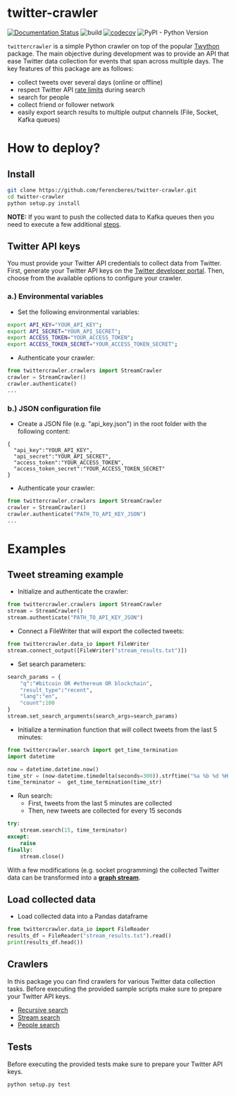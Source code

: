 # twitter-crawler

[![Documentation Status](https://readthedocs.org/projects/twittercrawler/badge/?version=latest)](https://twittercrawler.readthedocs.io/en/latest/?badge=latest)
![build](https://github.com/ferencberes/twitter-crawler/actions/workflows/main.yml/badge.svg)
[![codecov](https://codecov.io/gh/ferencberes/twitter-crawler/branch/master/graph/badge.svg?token=KS3I66GFLB)](https://codecov.io/gh/ferencberes/twitter-crawler)
![PyPI - Python Version](https://img.shields.io/pypi/pyversions/django)

`twittercrawler` is a simple Python crawler on top of the popular [Twython](https://twython.readthedocs.io/en/latest/) package. The main objective during development was to provide an API that ease Twitter data collection for events that span across multiple days. The key features of this package are as follows:

- collect tweets over several days (online or offline)
- respect Twitter API [rate limits](https://developer.twitter.com/en/docs/twitter-api/v1/rate-limits) during search
- search for people
- collect friend or follower network
- easily export search results to multiple output channels (File, Socket, Kafka queues)

# How to deploy?

## Install

```bash
git clone https://github.com/ferencberes/twitter-crawler.git
cd twitter-crawler
python setup.py install
```

**NOTE:** If you want to push the collected data to Kafka queues then you need to execute a few additional [steps](resources/).

## Twitter API keys

You must provide your Twitter API credentials to collect data from Twitter. First, generate your Twitter API keys on the [Twitter developer portal](https://developer.twitter.com). Then, choose from the available options to configure your crawler. 

### a.) Environmental variables

- Set the following environmental variables:

```bash
export API_KEY="YOUR_API_KEY";
export API_SECRET="YOUR_API_SECRET";
export ACCESS_TOKEN="YOUR_ACCESS_TOKEN";
export ACCESS_TOKEN_SECRET="YOUR_ACCESS_TOKEN_SECRET";
```

- Authenticate your crawler:

```python
from twittercrawler.crawlers import StreamCrawler
crawler = StreamCrawler()
crawler.authenticate()
...
```

### b.) JSON configuration file

- Create a JSON file (e.g. "api_key.json") in the root folder with the following content:

```
{
  "api_key":"YOUR_API_KEY",
  "api_secret":"YOUR_API_SECRET",
  "access_token":"YOUR_ACCESS_TOKEN",
  "access_token_secret":"YOUR_ACCESS_TOKEN_SECRET"
}
```

- Authenticate your crawler:

```python
from twittercrawler.crawlers import StreamCrawler
crawler = StreamCrawler()
crawler.authenticate("PATH_TO_API_KEY_JSON")
...
```

# Examples

## Tweet streaming example

- Initialize and authenticate the crawler:

```python
from twittercrawler.crawlers import StreamCrawler
stream = StreamCrawler()
stream.authenticate("PATH_TO_API_KEY_JSON")
```

- Connect a FileWriter that will export the collected tweets:

```python
from twittercrawler.data_io import FileWriter
stream.connect_output([FileWriter("stream_results.txt")])
```

- Set search parameters:

```python
search_params = {
    "q":"#bitcoin OR #ethereum OR blockchain",
    "result_type":"recent",
    "lang":"en",
    "count":100
}
stream.set_search_arguments(search_args=search_params)
```

- Initialize a termination function that will collect tweets from the last 5 minutes:

```python
from twittercrawler.search import get_time_termination
import datetime

now = datetime.datetime.now()
time_str = (now-datetime.timedelta(seconds=300)).strftime("%a %b %d %H:%M:%S +0000 %Y")
time_terminator =  get_time_termination(time_str)
```

- Run search:
   - First, tweets from the last 5 minutes are collected
   - Then, new tweets are collected for every 15 seconds
   
```python
try:
    stream.search(15, time_terminator)
except:
    raise
finally:
    stream.close()
```

With a few modifications (e.g. socket programming) the collected Twitter data can be transformed into a **[graph stream](examples/graph_stream)**.

## Load collected data

- Load collected data into a Pandas dataframe

```python
from twittercrawler.data_io import FileReader
results_df = FileReader("stream_results.txt").read()
print(results_df.head())
```

## Crawlers

In this package you can find crawlers for various Twitter data collection tasks. Before executing the provided sample scripts make sure to prepare your Twitter API keys.

- [Recursive search](examples/recursive.py)
- [Stream search](examples/stream.py)
- [People search](examples/people.py)

## Tests

Before executing the provided tests make sure to prepare your Twitter API keys. 

```bash
python setup.py test
```
